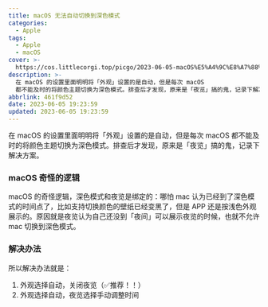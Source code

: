 ```yaml
---
title: macOS 无法自动切换到深色模式
categories:
  - Apple
tags:
  - Apple
  - macOS
cover: >-
  https://cos.littlecorgi.top/picgo/2023-06-05-macOS%E5%A4%9C%E8%A7%88%E8%AE%BE%E7%BD%AE.png
description: >-
  在 macOS 的设置里面明明将「外观」设置的是自动，但是每次 macOS
  都不能及时的将颜色主题切换为深色模式。排查后才发现，原来是「夜览」搞的鬼，记录下解决方案。
abbrlink: 461f9d52
date: 2023-06-05 19:23:59
updated: 2023-06-05 19:23:59
---
```


在 macOS 的设置里面明明将「外观」设置的是自动，但是每次 macOS 都不能及时的将颜色主题切换为深色模式。排查后才发现，原来是「夜览」搞的鬼，记录下解决方案。

### macOS 奇怪的逻辑
macOS 的奇怪逻辑，深色模式和夜览是绑定的：哪怕 mac 认为已经到了深色模式的时间点了，比如支持切换颜色的壁纸已经变黑了，但是 APP 还是按浅色外观展示的。原因就是夜览认为自己还没到「夜间」可以展示夜览的时候，也就不允许 mac 切换到深色模式。

### 解决办法

所以解决办法就是：
1. 外观选择自动，关闭夜览（✅推荐！！）
2. 外观选择自动，夜览选择手动调整时间